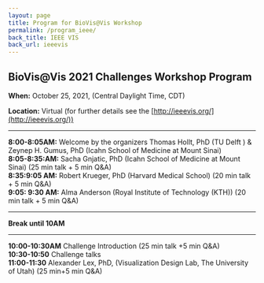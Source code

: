 ```yaml
---
layout: page
title: Program for BioVis@Vis Workshop
permalink: /program_ieee/
back_title: IEEE VIS
back_url: ieeevis
---
```


## BioVis@Vis 2021 Challenges Workshop Program

**When:** October 25, 2021, (Central Daylight Time, CDT)

**Location:** Virtual (for further details see the [http://ieeevis.org/](http://ieeevis.org/))

<a name="agenda"></a>

<hr>

**8:00-8:05AM:** Welcome by the organizers Thomas Hollt, PhD (TU Delft ) & Zeynep H. Gumus, PhD (Icahn School of Medicine at Mount Sinai)  
**8:05-8:35:AM:** Sacha Gnjatic, PhD (Icahn School of Medicine at Mount Sinai) (25 min talk + 5 min Q&A)  
**8:35:9:05 AM:** Robert Krueger, PhD (Harvard Medical School) (20 min talk + 5 min Q&A)  
**9:05: 9:30 AM:** Alma Anderson (Royal Institute of Technology (KTH)) (20 min talk + 5 min Q&A)  

<hr>

**Break until 10AM**  

<hr>

**10:00-10:30AM** Challenge Introduction (25 min talk +5 min Q&A)  
**10:30-10:50** Challenge talks  
**11:00-11:30** Alexander Lex, PhD, (Visualization Design Lab, The University of Utah) (25 min+5 min Q&A)
